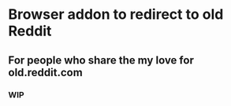 # Browser addon to redirect to old Reddit
## For people who share the my love for old.reddit.com

### WIP

